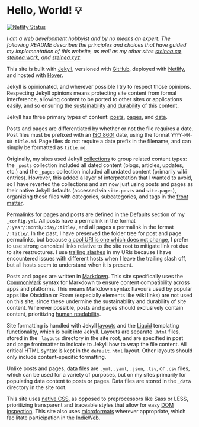 # Hello, World! 💡

[![Netlify Status](https://api.netlify.com/api/v1/badges/005f5f0e-c50a-42c0-bc92-8b415ca15ba3/deploy-status)](https://app.netlify.com/sites/neon-stardust-12b34a/deploys)

*I am a web development hobbyist and by no means an expert. The following README describes the principles and choices that have guided my implementation of this website, as well as my other sites [steinea.ca](https://steinea.ca/), [steinea.work](https://steinea.work/), and [steinea.xyz](https://steinea.xyz/).*

This site is built with [Jekyll](https://jekyllrb.com/), versioned with [GitHub](https://github.com/), deployed with [Netlify](https://www.netlify.com/), and hosted with [Hover](https://www.hover.com/).

Jekyll is opinionated, and wherever possible I try to respect those opinions. Respecting Jekyll opinions means protecting site content from formal interference, allowing content to be ported to other sites or applications easily, and so ensuring the [sustainability and durability](https://programminghistorian.org/en/lessons/sustainable-authorship-in-plain-text-using-pandoc-and-markdown) of this content.

Jekyll has three primary types of content: [posts](https://jekyllrb.com/docs/posts/), [pages](https://jekyllrb.com/docs/pages/), and [data](https://jekyllrb.com/docs/datafiles/).

Posts and pages are differentiated by whether or not the file requires a date. Post files must be prefixed with an [ISO 8601](https://www.iso.org/iso-8601-date-and-time-format.html) date, using the format <code>YYYY-MM-DD-title.md</code>. Page files do not require a date prefix in the filename, and can simply be formatted as <code>title.md</code>.

Originally, my sites used Jekyll [collections](https://jekyllrb.com/docs/collections/) to group related content types: the <code>_posts</code> collection included all dated content (blogs, articles, updates, etc.) and the <code>_pages</code> collection included all undated content (primarily wiki entries). However, this added a layer of interpretation that I wanted to avoid, so I have reverted the collections and am now just using posts and pages as their native Jekyll defaults (accessed via <code>site.posts</code> and <code>site.pages</code>), organizing these files with categories, subcategories, and tags in the [front matter](https://jekyllrb.com/docs/front-matter/).

Permalinks for pages and posts are defined in the Defaults section of my <code>_config.yml</code>. All posts have a permalink in the format <code>/:year/:month/:day/:title/</code>, and all pages a permalink in the format <code>/:title/</code>. In the past, I have preserved the folder tree for post and page permalinks, but because [a cool URI is one which does not change](https://www.w3.org/Provider/Style/URI.html), I prefer to use strong canonical links relative to the site root to mitigate link rot due to site restructures. I use [trailing slashes](https://cdivilly.wordpress.com/2014/03/11/why-trailing-slashes-on-uris-are-important/) in my URIs because I have encountered issues with different hosts when I leave the trailing slash off, but all hosts seem to understand when it is present.

Posts and pages are written in [Markdown](https://daringfireball.net/projects/markdown/). This site specifically uses the [CommonMark](https://commonmark.org/) syntax for Markdown to ensure content compatibility across apps and platforms. This means Markdown syntax flavours used by popular apps like Obsidian or Roam (especially elements like wiki links) are not used on this site, since these undermine the sustainability and durability of site content. Wherever possible, posts and pages should exclusively contain content, prioritizing [human readability](https://programminghistorian.org/en/lessons/sustainable-authorship-in-plain-text-using-pandoc-and-markdown).

Site formatting is handled with Jekyll [layouts](https://jekyllrb.com/docs/layouts/) and the [Liquid](https://shopify.github.io/liquid/) templating functionality, which is built into Jekyll. Layouts are separate <code>.html</code> files, stored in the <code>_layouts</code> directory in the site root, and are specified in post and page frontmatter to indicate to Jekyll how to wrap the file content. All critical HTML syntax is kept in the <code>default.html</code> layout. Other layouts should only include content-specific formatting.

Unlike posts and pages, data files are <code>.yml</code>, <code>.yaml</code>, <code>.json</code>, <code>.tsv</code>, or <code>.csv</code> files, which can be used for a variety of purposes, but on my sites primarily for populating data content to posts or pages. Data files are stored in the <code>_data</code> directory in the site root.

This site uses [native CSS](https://medium.com/@karstenbiedermann/goodbye-sass-welcome-back-native-css-b3beb096d2b4), as opposed to preprocessors like Sass or LESS, prioritizing transparent and traceable styles that allow for easy [DOM inspection](https://en.wikipedia.org/wiki/DOM_Inspector). This site also uses [microformats](https://microformats.org/wiki/about) wherever appropriate, which facilitate participation in the [IndieWeb](https://indieweb.org/).
